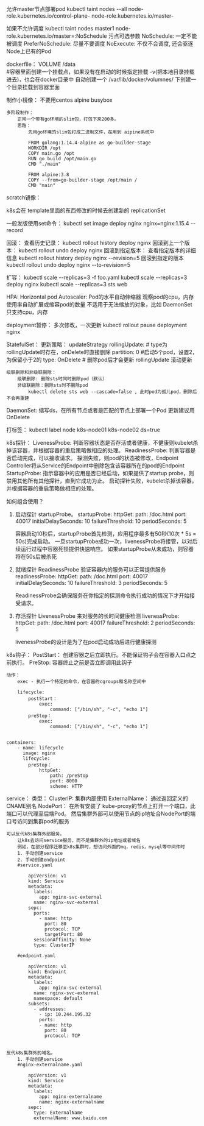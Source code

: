 允许master节点部署pod
kubectl taint nodes --all node-role.kubernetes.io/control-plane- node-role.kubernetes.io/master-

如果不允许调度
kubectl taint nodes master1 node-role.kubernetes.io/master=:NoSchedule
污点可选参数
	  NoSchedule: 一定不能被调度
      PreferNoSchedule: 尽量不要调度
      NoExecute: 不仅不会调度, 还会驱逐Node上已有的Pod



dockerfile：
    VOLUME /data    
        #容器里面创建一个挂载点，如果没有在启动的时候指定挂载 -v(把本地目录挂载进去)，也会在docker目录中
        自动创建一个  /var/lib/docker/volumnes/ 下创建一个目录挂载到容器里面

制作小镜像：
    不要用centos
    alpine  busybox

    多阶段制作：
        正常一个带有go环境的slim包，打包下来200多。
        思路：
            先用go环境的slim包打成二进制文件，在用到 aipine系统中
        
            FROM golang:1.14.4-alpine as go-builder-stage
            WORKDIR /opt
            COPY main.go /opt
            RUN go build /opt/main.go
            CMD "./main"

            FROM alpine:3.8
            COPY --from=go-builder-stage /opt/main /
            CMD "main"



scratch镜像：






k8s会在 template里面的东西修改的时候去创建新的 replicationSet

一般发版使用set命令： kubectl set image deploy nginx nginx=nginx:1.15.4 --record

 回滚：
    查看历史记录：
        kubectl rollout history deploy nginx
    回滚到上一个版本：
        kubectl rollout undo deploy nginx 
    回滚到指定版本：
        查看指定版本的详细信息
        kubectl rollout history deploy nginx --revision=5
        回滚到指定的版本
        kubectl rollout  undo deploy nginx --to-revision=5

扩容：
    kubectl scale --replicas=3 -f foo.yaml
    kubectl scale --replicas=3 deploy nginx
    kubectl scale --replicas=3 sts web

HPA:
    Horizontal pod Autoscaler: Pod的水平自动伸缩器
    观察pod的cpu，内存使用率自动扩展或缩容pod的数量
    不适用于无法缩放的对象，比如 DaemonSet
    只支持cpu，内存


deployment暂停：
    多次修改，一次更新 
    kubectl rollout pause deployment nginx



StatefulSet：
    更新策略：
    updateStrategy
        rollingUpdate:  # type为rollingUpdate时存在，onDelete时直接删除
            partition: 0    #启动5个pod，设置2，为保留小于2的
        type: OnDelete # 删除pod后才会更新   rollingUpdate 滚动更新

    级联删除和非级联删除：
        级联删除: 删除sts时同时删除pod（默认）
        非级联删除：删除sts时不删除pod
            kubectl delete sts web --cascade=false , 此时pod为孤儿pod，删除后不会再重建


DaemonSet:
    缩写ds，在所有节点或者是匹配的节点上部署一个Pod
    更新建议用 OnDelete

打标签：
    kubectl label node k8s-node01 k8s-node02 ds=true 




k8s探针：
    LivenessProbe:
        判断容器状态是否存活或者健康，不健康则kubelet杀掉该容器，并根据容器的重启策略做相应的处理。
    ReadinessProbe:
        判断容器是否启动完成，可以接收请求。
        探测失败，则pod的状态被修改，Endpoint Controller将从Service的Endpoint中删除包含该容器所在的pod的Endpoint
    StartupProbe:
        指示容器中的应用是否已经启动，如果提供了startup probe，则禁用其他所有其他探针，直到它成功为止。
        启动探针失败，kubelet杀掉该容器，并根据容器的重启策略做相应的处理。


如何组合使用？
1. 启动探针 startupProbe。 
startupProbe:
    httpGet:
        path: /doc.html
        port: 40017
    initialDelaySeconds: 10
    failureThreshold: 10
    periodSeconds: 5

    容器启动10秒后，startupProbe首先检测，应用程序最多有50秒(10次 * 5s = 50s)完成启动。
    一旦startupProbe成功一次，livenessProbe将接管，以对后续运行过程中容器死锁提供快速响应。
    如果startupProbe从未成功，则容器将在50s后被杀死

2. 就绪探针 ReadinessProbe
    验证容器内的服务可以正常提供服务
readinessProbe:
    httpGet:
        path: /doc.html
        port: 40017
    initialDelaySeconds: 10
    failureThreshold: 3
    periodSeconds: 5 

    ReadinessProbe会确保服务在你指定的探测命令执行成功的情况下才开始接受请求。

3. 存活探针 LivenessProbe 来对服务的长时间健康检测
livenessProbe:
    httpGet:
        path: /doc.html
        port: 40017
    failureThreshold: 2
    periodSeconds: 5 

    livenessProbe的设计是为了在pod启动成功后进行健康探测



k8s钩子：
    PostStart： 创建容器之后立即执行。不能保证钩子会在容器入口点之前执行。
    PreStop: 容器终止之前是否立即调用此钩子

    动作：
        exec - 执行一个特定的命令，在容器的cgroups和名称空间中

        lifecycle:
            postStart：
                exec:
                    command: ["/bin/sh", "-c", "echo 1"]
            preStop：
                exec:
                    command: ["/bin/sh", "-c", "echo 1"]


    containers:
        - name: lifecycle
          image: nginx
          lifecycle:
            preStop：
                httpGet:
                    path: /preStop
                    port: 8000
                    scheme: HTTP    






service：
    类型：
        ClusterIP: 集群内部使用
        ExternalName： 通过返回定义的CNAME别名
        NodePort： 在所有安装了 kube-proxy的节点上打开一个端口，此端口可以代理至后端Pod。
            然后集群外部可以使用节点的ip地址合NodePort的端口号访问到集群pod的服务



    可以反代k8s集群外部服务。
        让k8s去访问service服务，而不是集群外的ip地址或者域名
        例如，在部分程序迁移至k8s集群时，想访问外面的mq，redis，mysql等中间件时
        1. 手动创建service
        2. 手动创建endpoint
        #service.yaml

            apiVersion: v1
            kind: Service
            metadata:
              labels: 
                app: nginx-svc-external
              name: nginx-svc-external
            sepc:
              ports:
                - name: http
                  port: 80
                  protocol: TCP
                  targetPort: 80
              sessionAffinity: None
              type: ClusterIP

        #endpoint.yaml

            apiVersion: v1
            kind: Endpoint
            metadata:
              labels:
                app: nginx-svc-external
              name: nginx-svc-external
              namespace: default
            subsets:
              - addresses:
                - ip: 10.244.195.32
                ports:
                - name: http
                  port: 80
                  protocol: TCP


    反代k8s集群外的域名。
        1. 手动创建service
        #nginx-externalname.yaml

            apiVersion: v1
            kind: Service
            metadata:
              labels:
                app: nginx-externalname
                name: nginx-externalname
            sepc:
              type: ExternalName
              externalName: www.baidu.com






        



















